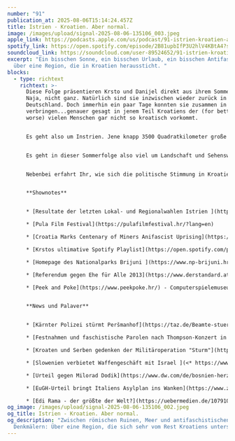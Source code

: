 ```yaml
---
number: "91"
publication_at: 2025-08-06T15:14:24.457Z
title: Istrien - Kroatien. Aber normal.
image: /images/upload/signal-2025-08-06-135106_003.jpeg
apple_link: https://podcasts.apple.com/us/podcast/91-istrien-kroatien-aber-normal/id1170436903?i=1000720899321
spotify_link: https://open.spotify.com/episode/2B81upbIfP3U2hlV4KBtA4?si=6b90993f8f664d88
soundcloud_link: https://soundcloud.com/user-89524652/91-istrien-kroatien-aber-normal
excerpt: "Ein bisschen Sonne, ein bisschen Urlaub, ein bisschen Antifaschismus -
  über eine Region, die in Kroatien heraussticht. "
blocks:
  - type: richtext
    richtext: >-
      Diese Folge präsentieren Krsto und Danijel direkt aus ihrem Sommerurlaub.
      Naja, nicht ganz. Natürlich sind sie inzwischen wieder zurück in
      Deutschland. Doch immerhin ein paar Tage konnten sie zusammen in Kroatien
      verbringen...genauer gesagt in jenem Teil Kroatiens der (for better or
      worse) vielen Menschen gar nicht so kroatisch vorkommt.


      Es geht also um Instrien. Jene knapp 3500 Quadratkilometer große Halbinsel westlich von Rijeka und südlich von Triest. Wo das Meer blau, die römischen Amphiteater beeindruckend und die Menschen überraschend unnationalistisch sind.


      Es geht in dieser Sommerfolge also viel um Landschaft und Sehenswürdigkeiten. Aber auch um eine Mentalität des Miteinanders, die man auf dem Balkan eher selten findet - und die ziemlich vielen Patridioten egal welcher Nationalität ein Dorn im Auge ist.


      Nebenbei erfahrt Ihr, wie sich die politische Stimmung in Kroatien nach der als Konzert getarnten faschistischen Masseniszenierung von Fascho-Rocker Thompson geändert hat, wie die Kärntner Polizei mit Antifaschisten umgeht, die am Gedenkort eines SS-Massakers angeblich gegen die Camping-Verordnung (!) verstoßen und ob Krsto von Danijel diesmal mit Schnaps begrüßt wurde, wie es sich gehört.


      **Shownotes**


      * [Resultate der letzten Lokal- und Regionalwahlen Istrien ](https://www.izbori.hr/lok2025/rezultati/1/)

      * [Pula Film Festival](https://pulafilmfestival.hr/?lang=en)

      * [Croatia Marks Centenary of Miners Anifascist Uprising](https://balkaninsight.com/2021/03/03/croatia-marks-centenary-of-miners-anti-fascist-uprising/) (Balkan Insight)

      * [Krstos ultimative Spotify Playlist](https://open.spotify.com/playlist/1ZX6KujKkrAmi7X5Tczgy0?si=02dbfcf9853c43ea) mit Yu-wave und Punk inklusive Kud Idijoti

      * [Homepage des Nationalparks Brijuni ](https://www.np-brijuni.hr/de)

      * [Referendum gegen Ehe für Alle 2013](https://www.derstandard.at/story/1385169528709/kroatien-referendum-verankert-traditionelle-ehe-in-verfassung) (Standard)

      * [Peek and Poke](https://www.peekpoke.hr/) - Computerspielemuseum in Rijeka


      **News und Palaver** 


      * [Kärnter Polizei stürmt Peršmanhof](https://taz.de/Beamte-stuermen-Gedenkstaette/!6099731/) (Krstos Artikel in der taz)

      * [Festnahmen und faschistische Parolen nach Thompson-Konzert in Sinj](https://www.kosmo.at/festnahmen-faschistische-parolen-nach-thompson-konzert-in-sinj/) (Kosmo)

      * [Kroaten und Serben gedenken der Militäroperation "Sturm"](https://www.dw.com/de/kroatien-und-serbien-gedenken-der-milit%C3%A4roperation-sturm-ende-kroatien-krieg-1995-bosnien-oluja-v4/a-73520259) (DW)

      * [Slowenien verbietet Waffengeschäft mit Israel ](<* https://www.deutschlandfunk.de/slowenien-untersagt-jeglichen-waffenhandel-ueber-sein-territorium-mit-israel-100.html>)(Deutschlandfunk) 

      * [Urteil gegen Milorad Dodik](https://www.dw.com/de/bosnien-herzegowina-milorad-dodik-verliert-pr%C3%A4sidenten-amt-der-republika-srpska-serbien-ungarn-v2/a-73534707) (DW)

      * [EuGH-Urteil bringt Italiens Asylplan ins Wanken](https://www.zdfheute.de/politik/ausland/asylverfahren-italien-albanien-modell-eugh-migration-100.html) (ZDF Heute)

      * [Edi Rama - der größte der Welt?](https://uebermedien.de/107910/der-groesste-der-welt/) (Krstos Kritik am Zeit Magazin bei Übermedien)
og_image: /images/upload/signal-2025-08-06-135106_002.jpeg
og_title: Istrien - Kroatien. Aber normal.
og_description: "Zwischen römischen Ruinen, Meer und antifaschistischen
  Denkmälern: Über eine Region, die sich sehr vom Rest Kroatiens unterscheidet"
---
```

